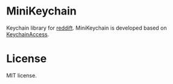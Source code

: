 # MiniKeychain
Keychain library for [reddift](https://github.com/sonsongithub/reddift).
MiniKeychain is developed based on [KeychainAccess](https://github.com/kishikawakatsumi/KeychainAccess).

# License
MIT license.